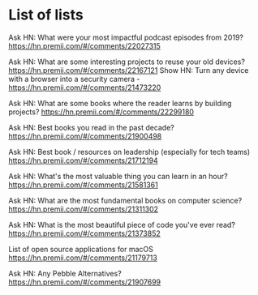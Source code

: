 # List of lists

Ask HN: What were your most impactful podcast episodes from 2019?
https://hn.premii.com/#/comments/22027315

Ask HN: What are some interesting projects to reuse your old devices?
https://hn.premii.com/#/comments/22167121
Show HN: Turn any device with a browser into a security camera - https://hn.premii.com/#/comments/21473220


Ask HN: What are some books where the reader learns by building projects?
https://hn.premii.com/#/comments/22299180

Ask HN: Best books you read in the past decade?
https://hn.premii.com/#/comments/21900498

Ask HN: Best book / resources on leadership (especially for tech teams)
https://hn.premii.com/#/comments/21712194

Ask HN: What's the most valuable thing you can learn in an hour?
https://hn.premii.com/#/comments/21581361

Ask HN: What are the most fundamental books on computer science?
https://hn.premii.com/#/comments/21311302

Ask HN: What is the most beautiful piece of code you've ever read?
https://hn.premii.com/#/comments/21373852

List of open source applications for macOS
https://hn.premii.com/#/comments/21179713

Ask HN: Any Pebble Alternatives?
https://hn.premii.com/#/comments/21907699